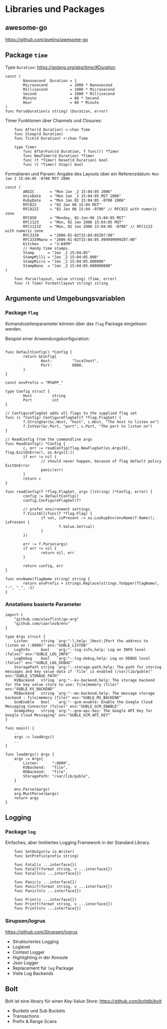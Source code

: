 # Libraries und Packages

## awesome-go
https://github.com/avelino/awesome-go

## Package `time`

Type `Duration`: https://golang.org/pkg/time/#Duration
```
const (
        Nanosecond  Duration = 1
        Microsecond          = 1000 * Nanosecond
        Millisecond          = 1000 * Microsecond
        Second               = 1000 * Millisecond
        Minute               = 60 * Second
        Hour                 = 60 * Minute
)
func ParseDuration(s string) (Duration, error)
```

Timer Funktionen über Channels und Closures:
```
    func After(d Duration) <-chan Time
    func Sleep(d Duration)
    func Tick(d Duration) <-chan Time

    type Timer
        func AfterFunc(d Duration, f func()) *Timer
        func NewTimer(d Duration) *Timer
        func (t *Timer) Reset(d Duration) bool
        func (t *Timer) Stop() bool
```

Formatieren und Parsen:
Angabe des Layouts über ein Referenzdatum: `Mon Jan 2 15:04:05 -0700 MST 2006`
```
const (
        ANSIC       = "Mon Jan _2 15:04:05 2006"
        UnixDate    = "Mon Jan _2 15:04:05 MST 2006"
        RubyDate    = "Mon Jan 02 15:04:05 -0700 2006"
        RFC822      = "02 Jan 06 15:04 MST"
        RFC822Z     = "02 Jan 06 15:04 -0700" // RFC822 with numeric zone
        RFC850      = "Monday, 02-Jan-06 15:04:05 MST"
        RFC1123     = "Mon, 02 Jan 2006 15:04:05 MST"
        RFC1123Z    = "Mon, 02 Jan 2006 15:04:05 -0700" // RFC1123 with numeric zone
        RFC3339     = "2006-01-02T15:04:05Z07:00"
        RFC3339Nano = "2006-01-02T15:04:05.999999999Z07:00"
        Kitchen     = "3:04PM"
        // Handy time stamps.
        Stamp      = "Jan _2 15:04:05"
        StampMilli = "Jan _2 15:04:05.000"
        StampMicro = "Jan _2 15:04:05.000000"
        StampNano  = "Jan _2 15:04:05.000000000"
)
        
    func Parse(layout, value string) (Time, error)
    func (t Time) Format(layout string) string
```

## Argumente und Umgebungsvariablen

### Package `flag`

Komandozeilenparameter können über das `flag` Package eingelesen werden.

Beispiel einer Anwendungskonfiguration:
```

func DefaultConfig() *Config {
        return &Config{
                Host:         "localhost",
                Port:         8080,
        }
}                                                                                                                                                                          
                                                                                                                                                                           
const envPrefix = "MYAPP_"                                                                                                                                               

type Config struct {
        Host         string
        Port         int
}

// ConfigureFlagSet adds all flags to the supplied flag set
func (c *Config) ConfigureFlagSet(f *flag.FlagSet) {
        f.StringVar(&c.Host, "host", c.Host, "The host to listen on")
        f.IntVar(&c.Port, "port", c.Port, "The port to listen on")
}

// ReadConfig from the commandline args
func ReadConfig() *Config {
        c, err := readConfig(flag.NewFlagSet(os.Args[0], flag.ExitOnError), os.Args[1:])
        if err != nil {
                // should never happen, because of flag default policy ExitOnError
                panic(err)
        }
        return c
}

func readConfig(f *flag.FlagSet, args []string) (*Config, error) {
        config := DefaultConfig()
        config.ConfigureFlagSet(f)

        // prefer environment settings
        f.VisitAll(func(f *flag.Flag) {
                if val, isPresent := os.LookupEnv(envName(f.Name)); isPresent {
                        f.Value.Set(val)
                }
        })

        err := f.Parse(args)
        if err != nil {
                return nil, err
        }

        return config, err
}

func envName(flagName string) string {
        return envPrefix + strings.Replace(strings.ToUpper(flagName), "-", "_", -1)
}
```

### Anotations basierte Parameter

```
import (
	"github.com/alexflint/go-arg"
	"github.com/caarlos0/env"
}

type Args struct {
	Listen      string `arg:"-l,help: [Host:]Port the address to listen on (:8080)" env:"GUBLE_LISTEN"`
	LogInfo     bool   `arg:"--log-info,help: Log on INFO level (false)" env:"GUBLE_LOG_INFO"`
	LogDebug    bool   `arg:"--log-debug,help: Log on DEBUG level (false)" env:"GUBLE_LOG_DEBUG"`
	StoragePath string `arg:"--storage-path,help: The path for storing messages and key value data if 'file' is enabled (/var/lib/guble)" env:"GUBLE_STORAGE_PATH"`
	KVBackend   string `arg:"--kv-backend,help: The storage backend for the key value store to use: file|memory (file)" env:"GUBLE_KV_BACKEND"`
	MSBackend   string `arg:"--ms-backend,help: The message storage backend : file|memory (file)" env:"GUBLE_MS_BACKEND"`
	GcmEnable   bool   `arg:"--gcm-enable: Enable the Google Cloud Messaging Connector (false)" env:"GUBLE_GCM_ENABLE"`
	GcmApiKey   string `arg:"--gcm-api-key: The Google API Key for Google Cloud Messaging" env:"GUBLE_GCM_API_KEY"`
}

func main() {
    ..
    args := loadArgs()
    ..
}
    
func loadArgs() Args {
	args := Args{
		Listen:      ":8080",
		KVBackend:   "file",
		MSBackend:   "file",
		StoragePath: "/var/lib/guble",
	}

	env.Parse(&args)
	arg.MustParse(&args)
	return args
}
```

## Logging
### Package `log`
Einfaches, aber limitiertes Logging Framework in der Standard Library.

```
    func SetOutput(w io.Writer)
    func SetPrefix(prefix string)

    func Fatal(v ...interface{})
    func Fatalf(format string, v ...interface{})
    func Fatalln(v ...interface{})

    func Panic(v ...interface{})
    func Panicf(format string, v ...interface{})
    func Panicln(v ...interface{})

    func Print(v ...interface{})
    func Printf(format string, v ...interface{})
    func Println(v ...interface{})
```
    
### Sirupsen/logrus
https://github.com/Sirupsen/logrus

- Strukturiertes Logging
- Loglevel
- Context Logger
- Highlighting in der Konsole
- Json Logger
- Replacement für `log` Package
- Viele Log Backends

## Bolt
Bolt ist eine library für einen Key-Value Store: https://github.com/boltdb/bolt

- Buckets und Sub Buckets
- Transactions
- Prefix & Range Scans
